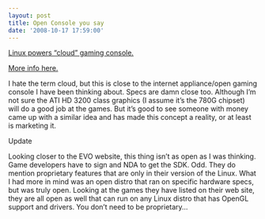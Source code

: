 ```yaml
---
layout: post
title: Open Console you say
date: '2008-10-17 17:59:00'
---
```



[Linux powers “cloud” gaming console.](http://www.linuxdevices.com/news/NS4852301494.html)

[More info here.](http://www.evo-phase1.com/)

I hate the term cloud, but this is close to the internet appliance/open gaming console I have been thinking about. Specs are damn close too. Although I’m not sure the ATI HD 3200 class graphics (I assume it’s the 780G chipset) will do a good job at the games. But it’s good to see someone with money came up with a similar idea and has made this concept a reality, or at least is marketing it.

<span>Update</span>

Looking closer to the EVO website, this thing isn’t as open as I was thinking. Game developers have to sign and NDA to get the SDK. Odd. They do mention proprietary features that are only in their version of the Linux. What I had more in mind was an open distro that ran on specific hardware specs, but was truly open. Looking at the games they have listed on their web site, they are all open as well that can run on any Linux distro that has OpenGL support and drivers. You don’t need to be proprietary…


